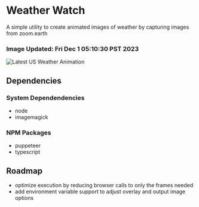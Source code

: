 # Weather Watch

A simple utility to create animated images of weather by capturing images from zoom.earth

### Image Updated: Fri Dec  1 05:10:30 PST 2023

![Latest US Weather Animation](animations/2023-12-01.webp)

## Dependencies
### System Dependendencies
* node
* imagemagick
### NPM Packages
* puppeteer
* typescript

## Roadmap
* optimize execution by reducing browser calls to only the frames needed
* add environment variable support to adjust overlay and output image options

